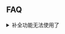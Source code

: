 ## FAQ

<details>
  <summary>补全功能无法使用了</summary>
  删除 <code>~/.cache/SpaceVim</code> 文件夹即可
</details>
